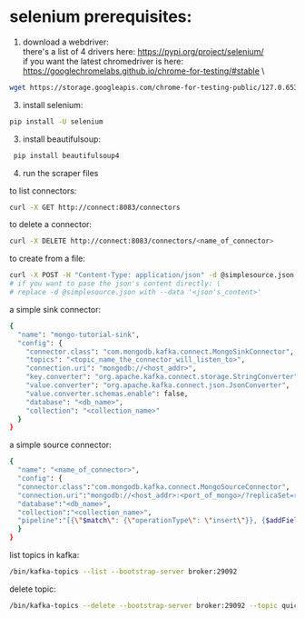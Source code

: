 # selenium prerequisites:
1. download a webdriver: \
there's a list of 4 drivers here: https://pypi.org/project/selenium/ \
if you want the latest chromedriver is here: https://googlechromelabs.github.io/chrome-for-testing/#stable \
```bash
wget https://storage.googleapis.com/chrome-for-testing-public/127.0.6533.4/linux64/chromedriver-linux64.zip
```
3. install selenium:
```bash
pip install -U selenium
```
3. install beautifulsoup:
```bash
 pip install beautifulsoup4
```
4. run the scraper files


to list connectors:
```bash
curl -X GET http://connect:8083/connectors
```
to delete a connector:
```bash
curl -X DELETE http://connect:8083/connectors/<name_of_connector>
```
to create from a file:
```bash
curl -X POST -H "Content-Type: application/json" -d @simplesource.json http://connect:8083/connectors -w "\n"
# if you want to pase the json's content directly: \
# replace -d @simplesource.json with --data '<json's_content>'
```
a simple sink connector:
```bash
{
  "name": "mongo-tutorial-sink",
  "config": {
    "connector.class": "com.mongodb.kafka.connect.MongoSinkConnector",
    "topics": "<topic_name_the_connector_will_listen_to>",
    "connection.uri": "mongodb://<host_addr>",
    "key.converter": "org.apache.kafka.connect.storage.StringConverter",
    "value.converter": "org.apache.kafka.connect.json.JsonConverter",
    "value.converter.schemas.enable": false,
    "database": "<db_name>",
    "collection": "<collection_name>"
  }
}
```
a simple source connector:
```bash
{
  "name": "<name_of_connector>",
  "config": {
  "connector.class":"com.mongodb.kafka.connect.MongoSourceConnector",
  "connection.uri":"mongodb://<host_addr>:<port_of_mongo>/?replicaSet=rs0",
  "database":"<db_name>",
  "collection":"<collection_name>",
  "pipeline":"[{\"$match\": {\"operationType\": \"insert\"}}, {$addFields : {\"fullDocument.travel\":\"MongoDB Kafka Connector\"}}]"
  }
}
```
list topics in kafka:
```bash
/bin/kafka-topics --list --bootstrap-server broker:29092
```
delete topic:
```bash
/bin/kafka-topics --delete --bootstrap-server broker:29092 --topic quickstart.sampleData
```
